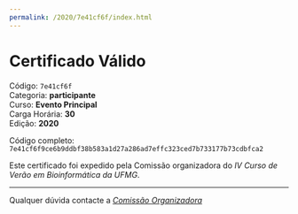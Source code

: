 ```yaml
---
permalink: /2020/7e41cf6f/index.html
---
```


# Certificado Válido

Código: `7e41cf6f`<br>
Categoria: **participante**<br>
Curso: **Evento Principal**<br>
Carga Horária: **30**<br>
Edição: **2020**<br>


Código completo: `7e41cf6f9ce6b9ddbf38b583a1d27a286ad7effc323ced7b733177b73cdbfca2`


Este certificado foi expedido pela Comissão organizadora do *IV Curso de Verão em Bioinformática da UFMG*.

----

Qualquer dúvida contacte a [_Comissão Organizadora_](<mailto:cursobioinfoufmg@gmail.com$subject=[Certificados]>)

